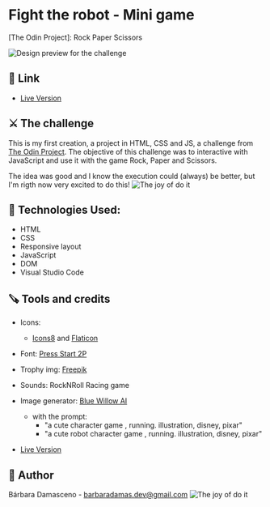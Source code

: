 # Fight the robot - Mini game
[The Odin Project]: Rock Paper Scissors

![Design preview for the challenge](.Design-preview.jpg)

## 🔗 Link

- [Live Version](https://barbaradamasdev.github.io/Rock-Paper-Scissors/)

## ⚔️ The challenge

This is my first creation, a project in HTML, CSS and JS, a challenge from [The Odin Project](https://www.theodinproject.com).
The objective of this challenge was to interactive with JavaScript and use it with the game Rock, Paper and Scissors.

The idea was good and I know the execution could (always) be better, but I'm rigth now very excited to do this!
![The joy of do it](.goodjob1.gif)

## 💾 Technologies Used:

- HTML
- CSS
- Responsive layout
- JavaScript
- DOM
- Visual Studio Code

## 🪚 Tools and credits

- Icons:
  - [Icons8](https://icons8.com.br/) and [Flaticon](https://www.flaticon.com/)
- Font: [Press Start 2P](https://fonts.google.com/specimen/Press+Start+2P)
- Trophy img: [Freepik](https://br.freepik.com/psd-gratuitas/copa-do-trofeu-icone-isolado-3d-render-ilustracao_28991002.htm#query=trofeu&position=0&from_view=search&track=sph)
- Sounds: RockNRoll Racing game
- Image generator: [Blue Willow AI](https://www.bluewillow.ai/)
  - with the prompt: 
    - "a cute character game , running. illustration, disney, pixar"
    - "a cute robot character game , running. illustration, disney, pixar"

- [Live Version](https://barbaradamasdev.github.io/Rock-Paper-Scissors/)
## 🐼 Author

Bárbara Damasceno - barbaradamas.dev@gmail.com
![The joy of do it](.robotWinning03.gif)

